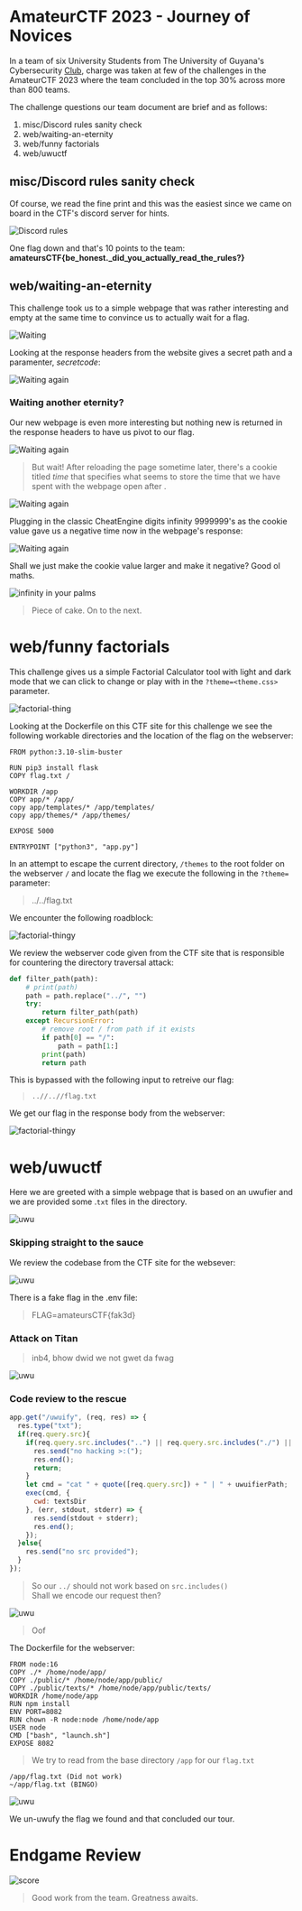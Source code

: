 # AmateurCTF 2023 - Journey of Novices

In a team of six University Students from The University of Guyana's Cybersecurity [Club](https://www.instagram.com/uogcyberclub/), charge was taken at few of the challenges in the AmateurCTF 2023 where the team concluded in the top 30% across more than 800 teams.

The challenge questions our team document are brief and as follows:
1. misc/Discord rules sanity check
2. web/waiting-an-eternity
3. web/funny factorials
4. web/uwuctf

## misc/Discord rules sanity check

Of course, we read the fine print and this was the easiest since we came on board in the CTF's discord server for hints.

![Discord rules](images/discord-rules.png)

One flag down and that's 10 points to the team: **amateursCTF{be_honest._did_you_actually_read_the_rules?}**

## web/waiting-an-eternity

This challenge took us to a simple webpage that was rather interesting and empty at the same time to convince us to actually wait for a flag.

![Waiting](images/eternity01.png)

Looking at the response headers from the website gives a secret path and a paramenter, _secretcode_:

![Waiting again](images/eternity02.png)

### Waiting another eternity?

Our new webpage is even more interesting but nothing new is returned in the response headers to have us pivot to our flag.

![Waiting again](images/eternity03.png)

> But wait! After reloading the page sometime later, there's a cookie titled _time_ that specifies what seems to store the time that we have spent with the webpage open after .

![Waiting again](images/eternity05.png)

Plugging in the classic CheatEngine digits infinity 9999999's as the cookie value gave us a negative time now in the webpage's response:

![Waiting again](images/eternity06.png)

Shall we just make the cookie value larger and make it negative? Good ol maths.

![infinity in your palms](images/eternity-flag.png)

> Piece of cake. On to the next.

# web/funny factorials

This challenge gives us a simple Factorial Calculator tool with light and dark mode that we can click to change or play with in the `?theme=<theme.css>` parameter.

![factorial-thing](images/fact01.png)

Looking at the Dockerfile on this CTF site for this challenge we see the following workable directories and the location of the flag on the webserver:

```docker
FROM python:3.10-slim-buster

RUN pip3 install flask
COPY flag.txt /

WORKDIR /app
COPY app/* /app/
copy app/templates/* /app/templates/
copy app/themes/* /app/themes/

EXPOSE 5000

ENTRYPOINT ["python3", "app.py"]
```

In an attempt to escape the current directory, `/themes` to the root folder on the webserver `/` and locate the flag we execute the following in the `?theme=` parameter:

> ../../flag.txt

We encounter the following roadblock:

![factorial-thingy](images/fact03.png)

We review the webserver code given from the CTF site that is responsible for countering the directory traversal attack:

```python
def filter_path(path):
    # print(path)
    path = path.replace("../", "")
    try:
        return filter_path(path)
    except RecursionError:
        # remove root / from path if it exists
        if path[0] == "/":
            path = path[1:]
        print(path)
        return path
```

This is bypassed with the following input to retreive our flag:

> `..//..//flag.txt`

We get our flag in the response body from the webserver:

![factorial-thingy](images/fact-final.png)

# web/uwuctf
Here we are greeted with a simple webpage that is based on an uwufier and we are provided some .`txt` files in the directory.

![uwu](images/uwu01.png)

### Skipping straight to the sauce

We review the codebase from the CTF site for the websever:

![uwu](images/uwu02.png)

There is a fake flag in the .env file:

> FLAG=amateursCTF{fak3d}

### Attack on Titan

> inb4, bhow dwid we not gwet da fwag

![uwu](images/uwu03.png)

### Code review to the rescue

```javascript
app.get("/uwuify", (req, res) => {
  res.type("txt");
  if(req.query.src){
    if(req.query.src.includes("..") || req.query.src.includes("./") || req.query.src.startsWith("/") || req.query.src.startsWith("-")){
      res.send("no hacking >:(");
      res.end();
      return;
    }
    let cmd = "cat " + quote([req.query.src]) + " | " + uwuifierPath;
    exec(cmd, {
      cwd: textsDir
    }, (err, stdout, stderr) => {
      res.send(stdout + stderr);
      res.end();
    });
  }else{
    res.send("no src provided");
  }
});
```

> So our `../` should not work based on `src.includes()`
> <br> Shall we encode our request then?

![uwu](images/uwu04.png)

> Oof

The Dockerfile for the webserver:

```docker
FROM node:16
COPY ./* /home/node/app/
COPY ./public/* /home/node/app/public/
COPY ./public/texts/* /home/node/app/public/texts/
WORKDIR /home/node/app
RUN npm install
ENV PORT=8082
RUN chown -R node:node /home/node/app
USER node
CMD ["bash", "launch.sh"]
EXPOSE 8082
```
> We try to read from the base directory `/app` for our `flag.txt`

```
/app/flag.txt (Did not work)
~/app/flag.txt (BINGO)
```

![uwu](images/uwu.png)

We un-uwufy the flag we found and that concluded our tour.

# Endgame Review

![score](images/score.png)

> Good work from the team. Greatness awaits.